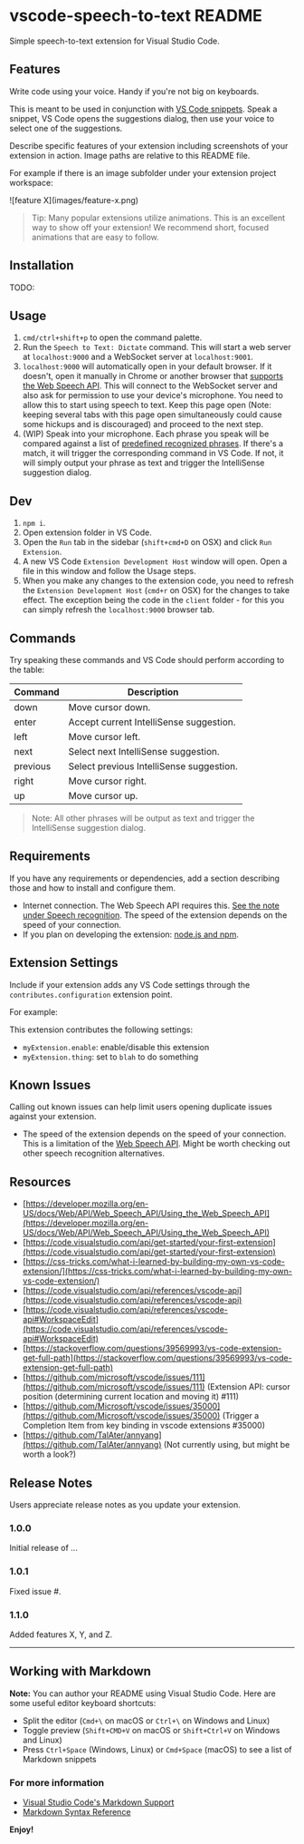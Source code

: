 # vscode-speech-to-text README

Simple speech-to-text extension for Visual Studio Code.

## Features

Write code using your voice. Handy if you're not big on keyboards.

This is meant to be used in conjunction with [VS Code snippets](https://code.visualstudio.com/docs/editor/userdefinedsnippets). Speak a snippet, VS Code opens the suggestions dialog, then use your voice to select one of the suggestions.

Describe specific features of your extension including screenshots of your extension in action. Image paths are relative to this README file.

For example if there is an image subfolder under your extension project workspace:

\!\[feature X\]\(images/feature-x.png\)

> Tip: Many popular extensions utilize animations. This is an excellent way to show off your extension! We recommend short, focused animations that are easy to follow.

## Installation
TODO:

## Usage
1. `cmd/ctrl+shift+p` to open the command palette.
2. Run the `Speech to Text: Dictate` command. This will start a web server at `localhost:9000` and a WebSocket server at `localhost:9001`.
3. `localhost:9000` will automatically open in your default browser. If it doesn't, open it manually in Chrome or another browser that [supports the Web Speech API](https://developer.mozilla.org/en-US/docs/Web/API/SpeechRecognition#Browser_compatibility). This will connect to the WebSocket server and also ask for permission to use your device's microphone. You need to allow this to start using speech to text. Keep this page open (Note: keeping several tabs with this page open simultaneously could cause some hickups and is discouraged) and proceed to the next step.
4. (WIP) Speak into your microphone. Each phrase you speak will be compared against a list of [predefined recognized phrases](#commands). If there's a match, it will trigger the corresponding command in VS Code. If not, it will simply output your phrase as text and trigger the IntelliSense suggestion dialog.

## Dev
1. `npm i`.
2. Open extension folder in VS Code.
3. Open the `Run` tab in the sidebar (`shift+cmd+D` on OSX) and click `Run Extension`.
4. A new VS Code `Extension Development Host` window will open. Open a file in this window and follow the Usage steps.
5. When you make any changes to the extension code, you need to refresh the `Extension Development Host` (`cmd+r` on OSX) for the changes to take effect. The exception being the code in the `client` folder - for this you can simply refresh the `localhost:9000` browser tab.

## <a name="commands">Commands</a>
Try speaking these commands and VS Code should perform according to the table:

| Command | Description |
| --- | --- |
| down | Move cursor down. |
| enter | Accept current IntelliSense suggestion. |
| left | Move cursor left. |
| next | Select next IntelliSense suggestion. |
| previous | Select previous IntelliSense suggestion. |
| right | Move cursor right. |
| up | Move cursor up. |

> Note: All other phrases will be output as text and trigger the IntelliSense suggestion dialog.

## Requirements

If you have any requirements or dependencies, add a section describing those and how to install and configure them.

- Internet connection. The Web Speech API requires this. [See the note under Speech recognition](https://developer.mozilla.org/en-US/docs/Web/API/Web_Speech_API/Using_the_Web_Speech_API). The speed of the extension depends on the speed of your connection.
- If you plan on developing the extension: [node.js and npm](https://nodejs.org/en/).

## Extension Settings

Include if your extension adds any VS Code settings through the `contributes.configuration` extension point.

For example:

This extension contributes the following settings:

* `myExtension.enable`: enable/disable this extension
* `myExtension.thing`: set to `blah` to do something

## Known Issues

Calling out known issues can help limit users opening duplicate issues against your extension.

- The speed of the extension depends on the speed of your connection. This is a limitation of the [Web Speech API](https://developer.mozilla.org/en-US/docs/Web/API/Web_Speech_API/Using_the_Web_Speech_API). Might be worth checking out other speech recognition alternatives.

## Resources
- [https://developer.mozilla.org/en-US/docs/Web/API/Web_Speech_API/Using_the_Web_Speech_API](https://developer.mozilla.org/en-US/docs/Web/API/Web_Speech_API/Using_the_Web_Speech_API)
- [https://code.visualstudio.com/api/get-started/your-first-extension](https://code.visualstudio.com/api/get-started/your-first-extension)
- [https://css-tricks.com/what-i-learned-by-building-my-own-vs-code-extension/](https://css-tricks.com/what-i-learned-by-building-my-own-vs-code-extension/)
- [https://code.visualstudio.com/api/references/vscode-api](https://code.visualstudio.com/api/references/vscode-api)
- [https://code.visualstudio.com/api/references/vscode-api#WorkspaceEdit](https://code.visualstudio.com/api/references/vscode-api#WorkspaceEdit)
- [https://stackoverflow.com/questions/39569993/vs-code-extension-get-full-path](https://stackoverflow.com/questions/39569993/vs-code-extension-get-full-path)
- [https://github.com/microsoft/vscode/issues/111](https://github.com/microsoft/vscode/issues/111) (Extension API: cursor position (determining current location and moving it) #111)
- [https://github.com/Microsoft/vscode/issues/35000](https://github.com/Microsoft/vscode/issues/35000) (Trigger a Completion Item from key binding in vscode extensions #35000)
- [https://github.com/TalAter/annyang](https://github.com/TalAter/annyang) (Not currently using, but might be worth a look?)

## Release Notes

Users appreciate release notes as you update your extension.

### 1.0.0

Initial release of ...

### 1.0.1

Fixed issue #.

### 1.1.0

Added features X, Y, and Z.

-----------------------------------------------------------------------------------------------------------

## Working with Markdown

**Note:** You can author your README using Visual Studio Code.  Here are some useful editor keyboard shortcuts:

* Split the editor (`Cmd+\` on macOS or `Ctrl+\` on Windows and Linux)
* Toggle preview (`Shift+CMD+V` on macOS or `Shift+Ctrl+V` on Windows and Linux)
* Press `Ctrl+Space` (Windows, Linux) or `Cmd+Space` (macOS) to see a list of Markdown snippets

### For more information

* [Visual Studio Code's Markdown Support](http://code.visualstudio.com/docs/languages/markdown)
* [Markdown Syntax Reference](https://help.github.com/articles/markdown-basics/)

**Enjoy!**
